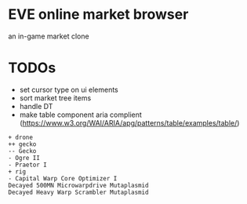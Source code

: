 # EVE online market browser

an in-game market clone

# TODOs

- set cursor type on ui elements
- sort market tree items
- handle DT
- make table component aria complient (https://www.w3.org/WAI/ARIA/apg/patterns/table/examples/table/)

```
+ drone
++ gecko
-- Gecko
- Ogre II
- Praetor I
+ rig
- Capital Warp Core Optimizer I
Decayed 500MN Microwarpdrive Mutaplasmid
Decayed Heavy Warp Scrambler Mutaplasmid
```

